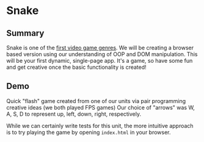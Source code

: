 # Snake

## Summary

Snake is one of the [first video game genres](https://en.wikipedia.org/wiki/Snake_(video_game_genre)). We will be creating a browser based version using our understanding of OOP and DOM manipulation. This will be your first dynamic, single-page app. It's a game, so have some fun and get creative once the basic functionality is created!

## Demo

Quick "flash" game created from one of our units via pair programming creative ideas (we both played FPS games)
Our choice of "arrows" was W, A, S, D to represent up, left, down, right, respectively.

While we can certainly write tests for this unit, the more intuitive approach is to try playing the game by opening `index.html` in your browser.
